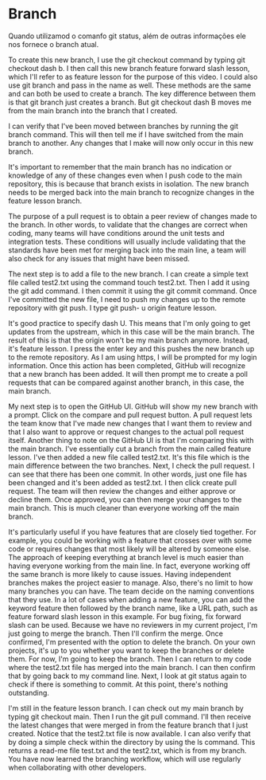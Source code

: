 # Branch

Quando utilizamod o comanfo git status, além de outras informações ele nos fornece o branch atual.



To create this new branch, I use the git checkout command by typing git checkout dash b. I then call this new branch feature forward slash lesson, which I'll refer to as feature lesson for the purpose of this video.
I could also use git branch and pass in the name as well. These methods are the same and can both be used to create a branch.
The key difference between them is that git branch just creates a branch. But git checkout dash B moves me from the main branch into the branch that I created.

I can verify that I've been moved between branches by running the git branch command. This will then tell me if I have switched from the main branch to another. Any changes that I make will now only occur in this new branch.

It's important to remember that the main branch has no indication or knowledge of any of these changes even when I push code to the main repository, this is because that branch exists in isolation. The new branch needs to be merged back into the main branch to recognize changes in the feature lesson branch. 

The purpose of a pull request is to obtain a peer review of changes made to the branch. In other words, to validate that the changes are correct when coding, many teams will have conditions around the unit tests and integration tests. These conditions will usually include validating that the standards have been met for merging back into the main line, a team will also check for any issues that might have been missed.

The next step is to add a file to the new branch. I can create a simple text file called test2.txt using the command touch test2.txt. Then I add it using the git add command. I then commit it using the git commit command. Once I've committed the new file, I need to push my changes up to the remote repository with git push. I type git push- u origin feature lesson.

It's good practice to specify dash U. This means that I'm only going to get updates from the upstream, which in this case will be the main branch. The result of this is that the origin won't be my main branch anymore. Instead, it's feature lesson. I press the enter key and this pushes the new branch up to the remote repository. As I am using https, I will be prompted for my login information. Once this action has been completed, GitHub will recognize that a new branch has been added. It will then prompt me to create a poll requests that can be compared against another branch, in this case, the main branch.

My next step is to open the GitHub UI. GitHub will show my new branch with a prompt. Click on the compare and pull request button. A pull request lets the team know that I've made new changes that I want them to review and that I also want to approve or request changes to the actual poll request itself. Another thing to note on the GitHub UI is that I'm comparing this with the main branch. I've essentially cut a branch from the main called feature lesson. I've then added a new file called test2.txt. It's this file which is the main difference between the two branches. Next, I check the pull request. I can see that there has been one commit. In other words, just one file has been changed and it's been added as test2.txt. I then click create pull request. The team will then review the changes and either approve or decline them. Once approved, you can then merge your changes to the main branch. This is much cleaner than everyone working off the main branch.

It's particularly useful if you have features that are closely tied together. For example, you could be working with a feature that crosses over with some code or requires changes that most likely will be altered by someone else. The approach of keeping everything at branch level is much easier than having everyone working from the main line. In fact, everyone working off the same branch is more likely to cause issues. Having independent branches makes the project easier to manage. Also, there's no limit to how many branches you can have. The team decide on the naming conventions that they use. In a lot of cases when adding a new feature, you can add the keyword feature then followed by the branch name, like a URL path, such as feature forward slash lesson in this example. For bug fixing, fix forward slash can be used. Because we have no reviewers in my current project, I'm just going to merge the branch. Then I'll confirm the merge. Once confirmed, I'm presented with the option to delete the branch. On your own projects, it's up to you whether you want to keep the branches or delete them. For now, I'm going to keep the branch. Then I can return to my code where the test2.txt file has merged into the main branch. I can then confirm that by going back to my command line. Next, I look at git status again to check if there is something to commit. At this point, there's nothing outstanding.

I'm still in the feature lesson branch. I can check out my main branch by typing git checkout main. Then I run the git pull command. I'll then receive the latest changes that were merged in from the feature branch that I just created. Notice that the test2.txt file is now available. I can also verify that by doing a simple check within the directory by using the ls command. This returns a read-me file test.txt and the test2.txt, which is from my branch. You have now learned the branching workflow, which will use regularly when collaborating with other developers.

